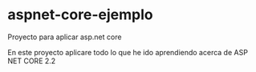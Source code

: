 # aspnet-core-ejemplo
Proyecto para aplicar asp.net core

En este proyecto aplicare todo lo que he ido aprendiendo acerca de ASP NET CORE 2.2

